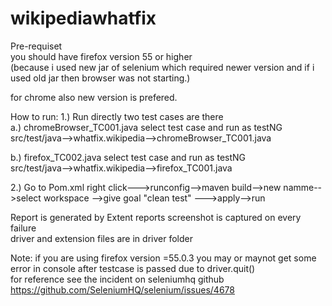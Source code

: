 # wikipediawhatfix

Pre-requiset   
you should have firefox version 55 or higher  
(because i used new jar of selenium which required newer version and if i used old jar then browser was not starting.)  

for chrome also new version is prefered.

How to run:
1.) Run directly two test cases are there  
a.)  chromeBrowser_TC001.java select test case and run as testNG   
     src/test/java-->whatfix.wikipedia-->chromeBrowser_TC001.java   
     
b.)  firefox_TC002.java  select test case and run as testNG   
     src/test/java-->whatfix.wikipedia-->firefox_TC001.java        
     
2.) Go to Pom.xml
  right click--->runconfig-->maven build-->new namme-->select workspace -->give goal "clean test" --->apply-->run   



Report is generated by Extent reports
screenshot is captured on every failure     
driver and extension files are in driver folder    
  
  Note:
  if you are using firefox version =55.0.3 you may or maynot get some error in console after testcase is passed due to driver.quit()  
  for reference see the incident on seleniumhq github  
  https://github.com/SeleniumHQ/selenium/issues/4678   
  
  
